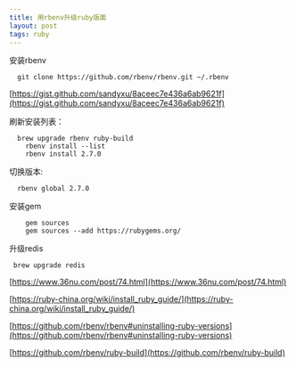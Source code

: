 ```yaml
---
title: 用rbenv升级ruby版面
layout: post
tags: ruby
---
```


安装rbenv
```
  git clone https://github.com/rbenv/rbenv.git ~/.rbenv
```
[https://gist.github.com/sandyxu/8aceec7e436a6ab9621f](https://gist.github.com/sandyxu/8aceec7e436a6ab9621f)

刷新安装列表： 

```
  brew upgrade rbenv ruby-build
	rbenv install --list
	rbenv install 2.7.0
```

切换版本:  
```
  rbenv global 2.7.0
```

安装gem
```
	gem sources
	gem sources --add https://rubygems.org/
```

升级redis
```
 brew upgrade redis
```
[https://www.36nu.com/post/74.html](https://www.36nu.com/post/74.html)

[https://ruby-china.org/wiki/install_ruby_guide/](https://ruby-china.org/wiki/install_ruby_guide/)

[https://github.com/rbenv/rbenv#uninstalling-ruby-versions](https://github.com/rbenv/rbenv#uninstalling-ruby-versions)

[https://github.com/rbenv/ruby-build](https://github.com/rbenv/ruby-build)